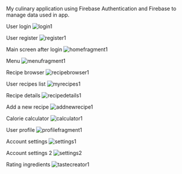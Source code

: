 My culinary application using Firebase Authentication and Firebase to manage data used in app.

User login
![login1](https://github.com/user-attachments/assets/570f2df5-36eb-4dca-992e-a197dc58aac4)

User register
![register1](https://github.com/user-attachments/assets/755dbce4-cf10-44f0-abdf-74774fa1bc5e)

Main screen after login
![homefragment1](https://github.com/user-attachments/assets/476f69de-32d7-46ab-beb8-cbac5cad37c4)

Menu
![menufragment1](https://github.com/user-attachments/assets/00ea90d2-aed2-4383-a1d8-fac7edf1e7df)

Recipe browser
![recipebrowser1](https://github.com/user-attachments/assets/63d69c5f-89db-4181-ae75-21aa5258dfb0)

User recipes list
![myrecipes1](https://github.com/user-attachments/assets/e11d830f-668a-4139-a4bc-1bd3cc6f6518)

Recipe details
![recipedetails1](https://github.com/user-attachments/assets/b6fd796d-c638-458a-920d-b83b6e551bc6)

Add a new recipe
![addnewrecipe1](https://github.com/user-attachments/assets/608ec878-f3e2-4ae0-afba-23698b2488e6)

Calorie calculator
![calculator1](https://github.com/user-attachments/assets/8f9d54cc-eb52-4bc2-8b72-6c5461fdb868)

User profile
![profilefragment1](https://github.com/user-attachments/assets/2833a4a8-38d7-4dfa-b6dc-bc4485974c1e)

Account settings
![settings1](https://github.com/user-attachments/assets/01b0f553-622c-4f0b-994d-001e5e3cfa22)

Account settings 2
![settings2](https://github.com/user-attachments/assets/3a013e6f-03aa-462b-b2cd-62712da1ff6a)

Rating ingredients
![tastecreator1](https://github.com/user-attachments/assets/aaf62d19-ad5f-4ab2-ae99-9e9ec436b426)
